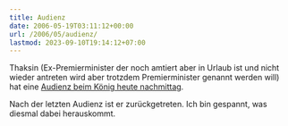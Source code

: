 ```yaml
---
title: Audienz
date: 2006-05-19T03:11:12+00:00
url: /2006/05/audienz/
lastmod: 2023-09-10T19:14:12+07:00
---
```

Thaksin (Ex-Premierminister der noch amtiert aber in Urlaub ist und nicht wieder antreten wird aber trotzdem Premierminister genannt werden will) hat eine [Audienz beim König heute nachmittag][1].

Nach der letzten Audienz ist er zurückgetreten. Ich bin gespannt, was diesmal dabei herauskommt.

 [1]: http://nationmultimedia.com/2006/05/19/headlines/headlines_30004407.php
